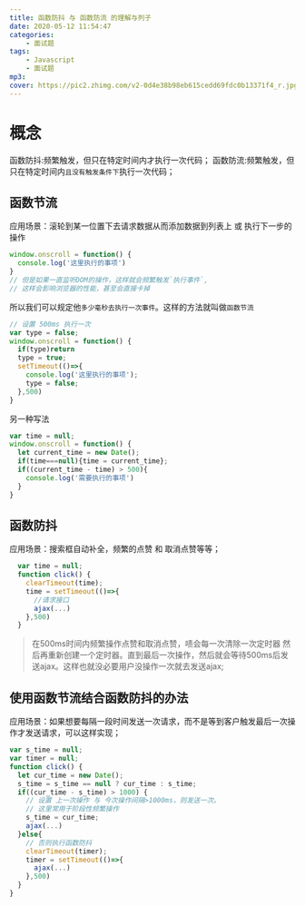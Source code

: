 ```yaml
---
title: 函数防抖 与 函数防流 的理解与列子
date: 2020-05-12 11:54:47
categories:
    - 面试题
tags:
    - Javascript
    - 面试题
mp3:
cover: https://pic2.zhimg.com/v2-0d4e38b98eb615cedd69fdc0b13371f4_r.jpg
---
```


# 概念
函数防抖:频繁触发，但只在特定时间内才执行一次代码；
函数防流:频繁触发，但只在特定时间内`且没有触发条件下`执行一次代码；

## 函数节流
应用场景：滚轮到某一位置下去请求数据从而添加数据到列表上 或 执行下一步的操作

``` javascript 
window.onscroll = function() {
  console.log('这里执行的事项')
}
// 但是如果一直监听DOM的操作，这样就会频繁触发`执行事件`,
// 这样会影响浏览器的性能，甚至会直接卡掉
```

所以我们可以规定他`多少毫秒去执行一次事件`。这样的方法就叫做`函数节流`

``` javascript
// 设置 500ms 执行一次
var type = false;
window.onscroll = function() {
  if(type)return
  type = true;
  setTimeout(()=>{
    console.log('这里执行的事项');
    type = false;
  },500)
}
```

另一种写法

``` javascript
var time = null;
window.onscroll = function() {
  let current_time = new Date();
  if(time===null){time = current_time};
  if((current_time - time) > 500){
    console.log('需要执行的事项')
  }
}
```

## 函数防抖

应用场景：搜索框自动补全，频繁的点赞 和 取消点赞等等；

``` javascript
  var time = null;
  function click() {
    clearTimeout(time);
    time = setTimeout(()=>{
      //请求接口
      ajax(...)
    },500)
  }
```

> 在500ms时间内频繁操作点赞和取消点赞，啧会每一次清除一次定时器 然后再重新创建一个定时器。直到最后一次操作，然后就会等待500ms后发送ajax。这样也就没必要用户没操作一次就去发送ajax;

## 使用函数节流结合函数防抖的办法

应用场景：如果想要每隔一段时间发送一次请求，而不是等到客户触发最后一次操作才发送请求，可以这样实现；

``` javascript
var s_time = null;
var timer = null;
function click() {
  let cur_time = new Date();
  s_time = s_time == null ? cur_time : s_time;
  if((cur_time - s_time) > 1000) {
    // 设置 上一次操作 与 今次操作间隔>1000ms，则发送一次。
    // 这里常用于阶段性频繁操作
    s_time = cur_time;
    ajax(...)
  }else{
    // 否则执行函数防抖
    clearTimeout(timer);
    timer = setTimeout(()=>{
      ajax(...)
    },500)
  }
}
```

